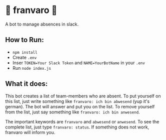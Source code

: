 # :palm_tree: franvaro :palm_tree:
A bot to manage absences in slack.

## How to Run:
* `npm install`
* Create `.env`
* Inser `TOKEN=Your Slack Token` and `NAME=YourBotName` in your `.env`
* Run `node index.js`

## What it does:
This bot creates a list of team-members who are absent. To put yourself on this list, just write something like `franvaro: ich bin abwesend` (yup it's german). The bot will answer and put you on the list. To remove yourself from the list, just say something like `franvaro: ich bin anwesend`.

The important keywords are `franvaro` and `abwesend` or `anwesend`. To see the complete list, just type `franvaro: status`. If something does not work, franvaro will inform you.
